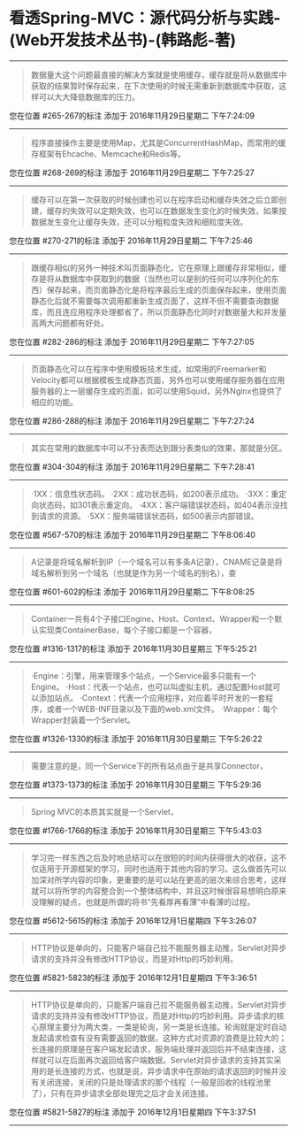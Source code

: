 # 看透Spring-MVC：源代码分析与实践-(Web开发技术丛书)-(韩路彪-著)

---

> 数据量大这个问题最直接的解决方案就是使用缓存，缓存就是将从数据库中获取的结果暂时保存起来，在下次使用的时候无需重新到数据库中获取，这样可以大大降低数据库的压力。

您在位置 #265-267的标注 添加于 2016年11月29日星期二 下午7:24:09

---

> 程序直接操作主要是使用Map，尤其是ConcurrentHashMap，而常用的缓存框架有Ehcache、Memcache和Redis等。

您在位置 #268-269的标注 添加于 2016年11月29日星期二 下午7:25:27

---

> 缓存可以在第一次获取的时候创建也可以在程序启动和缓存失效之后立即创建，缓存的失效可以定期失效，也可以在数据发生变化的时候失效，如果按数据发生变化让缓存失效，还可以分粗粒度失效和细粒度失效。

您在位置 #270-271的标注 添加于 2016年11月29日星期二 下午7:25:46

---

> 跟缓存相似的另外一种技术叫页面静态化，它在原理上跟缓存非常相似，缓存是将从数据库中获取到的数据（当然也可以是别的任何可以序列化的东西）保存起来，而页面静态化是将程序最后生成的页面保存起来，使用页面静态化后就不需要每次调用都重新生成页面了，这样不但不需要查询数据库，而且连应用程序处理都省了，所以页面静态化同时对数据量大和并发量高两大问题都有好处。

您在位置 #282-286的标注 添加于 2016年11月29日星期二 下午7:27:05

---

> 页面静态化可以在程序中使用模板技术生成，如常用的Freemarker和Velocity都可以根据模板生成静态页面，另外也可以使用缓存服务器在应用服务器的上一层缓存生成的页面，如可以使用Squid，另外Nginx也提供了相应的功能。

您在位置 #286-288的标注 添加于 2016年11月29日星期二 下午7:27:24

---

> 其实在常用的数据库中可以不分表而达到跟分表类似的效果，那就是分区。

您在位置 #304-304的标注 添加于 2016年11月29日星期二 下午7:28:41

---

> ·1XX：信息性状态码。 ·2XX：成功状态码，如200表示成功。 ·3XX：重定向状态码，如301表示重定向。 ·4XX：客户端错误状态码，如404表示没找到请求的资源。 ·5XX：服务端错误状态码，如500表示内部错误。

您在位置 #567-570的标注 添加于 2016年11月29日星期二 下午8:06:40

---

> A记录是将域名解析到IP（一个域名可以有多条A记录），CNAME记录是将域名解析到另一个域名（也就是作为另一个域名的别名），查

您在位置 #601-602的标注 添加于 2016年11月29日星期二 下午8:08:25

---

> Container一共有4个子接口Engine、Host、Context、Wrapper和一个默认实现类ContainerBase，每个子接口都是一个容器，

您在位置 #1316-1317的标注 添加于 2016年11月30日星期三 下午5:25:21

---

> ·Engine：引擎，用来管理多个站点，一个Service最多只能有一个Engine。 ·Host：代表一个站点，也可以叫虚拟主机，通过配置Host就可以添加站点。 ·Context：代表一个应用程序，对应着平时开发的一套程序，或者一个WEB-INF目录以及下面的web.xml文件。 ·Wrapper：每个Wrapper封装着一个Servlet。

您在位置 #1326-1330的标注 添加于 2016年11月30日星期三 下午5:26:22

---

> 需要注意的是，同一个Service下的所有站点由于是共享Connector，

您在位置 #1373-1373的标注 添加于 2016年11月30日星期三 下午5:29:36

---

> Spring MVC的本质其实就是一个Servlet，

您在位置 #1766-1766的标注 添加于 2016年11月30日星期三 下午5:43:03

---

> 学习完一样东西之后及时地总结可以在很短的时间内获得很大的收获，这不仅适用于开源框架的学习，同时也适用于其他内容的学习。这么做首先可以加深对所学内容的印象，更重要的是可以站在更高的层次来综合思考，这样就可以将所学的内容整合到一个整体结构中，并且这时候很容易想明白原来没理解的疑点，也就是所谓的将书“先看厚再看薄”中看薄的过程。

您在位置 #5612-5615的标注 添加于 2016年12月1日星期四 下午3:26:07

---

> HTTP协议是单向的，只能客户端自己拉不能服务器主动推，Servlet对异步请求的支持并没有修改HTTP协议，而是对Http的巧妙利用。

您在位置 #5821-5823的标注 添加于 2016年12月1日星期四 下午3:36:51

---

> HTTP协议是单向的，只能客户端自己拉不能服务器主动推，Servlet对异步请求的支持并没有修改HTTP协议，而是对Http的巧妙利用。异步请求的核心原理主要分为两大类，一类是轮询，另一类是长连接。轮询就是定时自动发起请求检查有没有需要返回的数据，这种方式对资源的浪费是比较大的；长连接的原理是在客户端发起请求，服务端处理并返回后并不结束连接，这样就可以在后面再次返回给客户端数据。Servlet对异步请求的支持其实采用的是长连接的方式，也就是说，异步请求中在原始的请求返回的时候并没有关闭连接，关闭的只是处理请求的那个线程（一般是回收的线程池里了），只有在异步请求全部处理完之后才会关闭连接。

您在位置 #5821-5827的标注 添加于 2016年12月1日星期四 下午3:37:51

---


